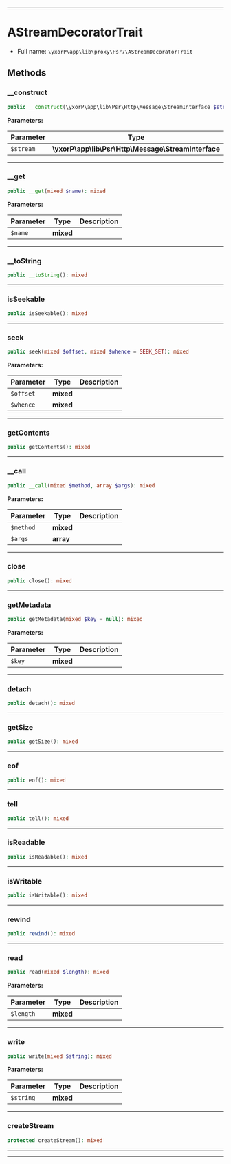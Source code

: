 ***

# AStreamDecoratorTrait





* Full name: `\yxorP\app\lib\proxy\Psr7\AStreamDecoratorTrait`




## Methods


### __construct



```php
public __construct(\yxorP\app\lib\Psr\Http\Message\StreamInterface $stream): mixed
```








**Parameters:**

| Parameter | Type | Description |
|-----------|------|-------------|
| `$stream` | **\yxorP\app\lib\Psr\Http\Message\StreamInterface** |  |




***

### __get



```php
public __get(mixed $name): mixed
```








**Parameters:**

| Parameter | Type | Description |
|-----------|------|-------------|
| `$name` | **mixed** |  |




***

### __toString



```php
public __toString(): mixed
```











***

### isSeekable



```php
public isSeekable(): mixed
```











***

### seek



```php
public seek(mixed $offset, mixed $whence = SEEK_SET): mixed
```








**Parameters:**

| Parameter | Type | Description |
|-----------|------|-------------|
| `$offset` | **mixed** |  |
| `$whence` | **mixed** |  |




***

### getContents



```php
public getContents(): mixed
```











***

### __call



```php
public __call(mixed $method, array $args): mixed
```








**Parameters:**

| Parameter | Type | Description |
|-----------|------|-------------|
| `$method` | **mixed** |  |
| `$args` | **array** |  |




***

### close



```php
public close(): mixed
```











***

### getMetadata



```php
public getMetadata(mixed $key = null): mixed
```








**Parameters:**

| Parameter | Type | Description |
|-----------|------|-------------|
| `$key` | **mixed** |  |




***

### detach



```php
public detach(): mixed
```











***

### getSize



```php
public getSize(): mixed
```











***

### eof



```php
public eof(): mixed
```











***

### tell



```php
public tell(): mixed
```











***

### isReadable



```php
public isReadable(): mixed
```











***

### isWritable



```php
public isWritable(): mixed
```











***

### rewind



```php
public rewind(): mixed
```











***

### read



```php
public read(mixed $length): mixed
```








**Parameters:**

| Parameter | Type | Description |
|-----------|------|-------------|
| `$length` | **mixed** |  |




***

### write



```php
public write(mixed $string): mixed
```








**Parameters:**

| Parameter | Type | Description |
|-----------|------|-------------|
| `$string` | **mixed** |  |




***

### createStream



```php
protected createStream(): mixed
```











***

***


